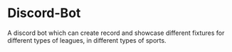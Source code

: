 # Discord-Bot
A discord bot which can create record and showcase different fixtures for different types of leagues, in different types of sports.
